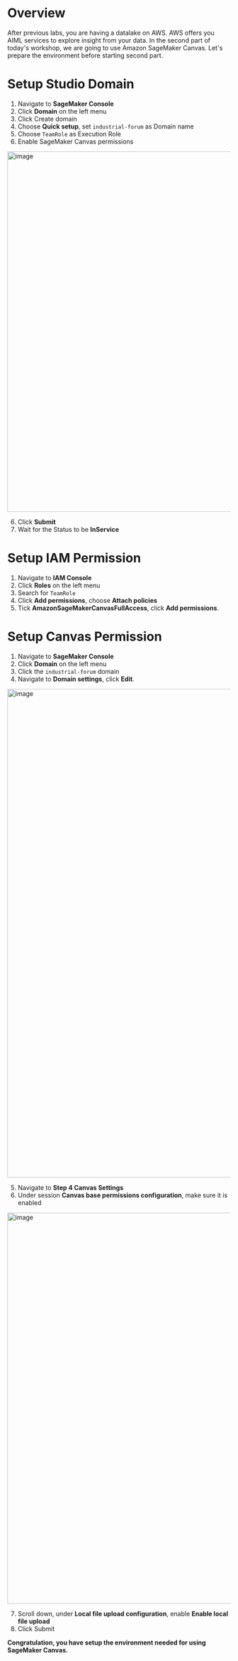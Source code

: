 # Overview
After previous labs, you are having a datalake on AWS. AWS offers you AIML services to explore insight from your data. 
In the second part of today's workshop, we are going to use Amazon SageMaker Canvas. Let's prepare the environment before starting second part.

# Setup Studio Domain
1. Navigate to **SageMaker Console**
2. Click **Domain** on the left menu
3. Click Create domain
4. Choose **Quick setup**, set `industrial-forum` as Domain name
5. Choose `TeamRole` as Execution Role
6. Enable SageMaker Canvas permissions
<img width="812" alt="image" src="https://user-images.githubusercontent.com/108851851/226242505-fa2e02a2-a696-4456-87fe-f311d2b08837.png">

6. Click **Submit**
7. Wait for the Status to be **InService**

# Setup IAM Permission
1. Navigate to **IAM Console**
2. Click **Roles** on the left menu
3. Search for `TeamRole`
4. Click **Add permissions**, choose **Attach policies**
5. Tick **AmazonSageMakerCanvasFullAccess**, click **Add permissions**.

# Setup Canvas Permission
1. Navigate to **SageMaker Console**
2. Click **Domain** on the left menu
3. Click the `industrial-forum` domain
4. Navigate to **Domain settings**, click **Edit**.
<img width="1101" alt="image" src="https://user-images.githubusercontent.com/108851851/226245024-f8940284-c781-44ec-b1b1-d23c0c4d58c0.png">

5. Navigate to **Step 4 Canvas Settings**
6. Under session **Canvas base permissions configuration**, make sure it is enabled
<img width="881" alt="image" src="https://user-images.githubusercontent.com/108851851/226245125-486beec2-c7be-416b-8a4d-b71f4c7dd165.png">

7. Scroll down, under **Local file upload configuration**, enable **Enable local file upload**
8. Click Submit

**Congratulation, you have setup the environment needed for using SageMaker Canvas.**
